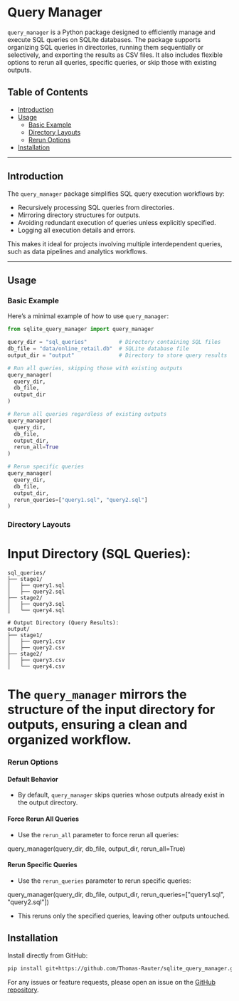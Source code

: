 # Query Manager

`query_manager` is a Python package designed to efficiently manage and execute SQL queries on SQLite databases. The package supports organizing SQL queries in directories, running them sequentially or selectively, and exporting the results as CSV files. It also includes flexible options to rerun all queries, specific queries, or skip those with existing outputs.

## Table of Contents

- [Introduction](#introduction)
- [Usage](#usage)
  - [Basic Example](#basic-example)
  - [Directory Layouts](#directory-layouts)
  - [Rerun Options](#rerun-options)
- [Installation](#installation)

---

## Introduction

The `query_manager` package simplifies SQL query execution workflows by:
- Recursively processing SQL queries from directories.
- Mirroring directory structures for outputs.
- Avoiding redundant execution of queries unless explicitly specified.
- Logging all execution details and errors.

This makes it ideal for projects involving multiple interdependent queries, such as data pipelines and analytics workflows.

---

## Usage

### Basic Example

Here’s a minimal example of how to use `query_manager`:

```python
from sqlite_query_manager import query_manager

query_dir = "sql_queries"          # Directory containing SQL files
db_file = "data/online_retail.db"  # SQLite database file
output_dir = "output"              # Directory to store query results

# Run all queries, skipping those with existing outputs
query_manager(
  query_dir,
  db_file,
  output_dir
)

# Rerun all queries regardless of existing outputs
query_manager(
  query_dir,
  db_file,
  output_dir,
  rerun_all=True
)

# Rerun specific queries
query_manager(
  query_dir,
  db_file,
  output_dir,
  rerun_queries=["query1.sql", "query2.sql"]
)
```

### Directory Layouts

# Input Directory (SQL Queries):
```text
sql_queries/
├── stage1/
│   ├── query1.sql
│   ├── query2.sql
├── stage2/
│   ├── query3.sql
│   └── query4.sql

# Output Directory (Query Results):
output/
├── stage1/
│   ├── query1.csv
│   ├── query2.csv
├── stage2/
│   ├── query3.csv
│   └── query4.csv
```

# The `query_manager` mirrors the structure of the input directory for outputs, ensuring a clean and organized workflow.

### Rerun Options

#### Default Behavior
- By default, `query_manager` skips queries whose outputs already exist in the output directory.

#### Force Rerun All Queries
- Use the `rerun_all` parameter to force rerun all queries:

query_manager(query_dir, db_file, output_dir, rerun_all=True)

#### Rerun Specific Queries
- Use the `rerun_queries` parameter to rerun specific queries:

query_manager(query_dir, db_file, output_dir, rerun_queries=["query1.sql", "query2.sql"])

- This reruns only the specified queries, leaving other outputs untouched.

## Installation

Install directly from GitHub:

```bash
pip install git+https://github.com/Thomas-Rauter/sqlite_query_manager.git@0.1.0
```

For any issues or feature requests, please open an issue on the [GitHub 
repository](https://github.com/Thomas-Rauter/sqlite_query_manager).
